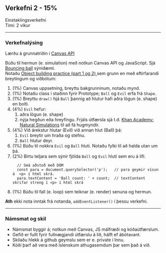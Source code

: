 ## Verkefni 2 - 15%
Einstaklingsverkefni <br>
Tími: 2 vikur

---

### Verkefnalýsing
Lærðu á grunnatriðin í [Canvas API](https://developer.mozilla.org/en-US/docs/Web/API/Canvas_API/Tutorial) 

Búðu til hermun (e. simulation) með notkun Canvas API og JavaScript. Sjá [Bouncing ball](https://mdn.github.io/learning-area/javascript/oojs/bouncing-balls/index-finished.html) sýnidæmi. <br>
Notaðu [Object building practice (part 1 og 2) ](https://github.com/GunnarThorunnarson/FORR3JS05DU/wiki/Canvas#hermun-e-simulation) sem grunn en með eftirfarandi breytingum og viðbótum:

1. (1%) Canvas uppsetning, breyttu bakgrunninum, notaðu mynd.
1. (1%) Notaðu class í staðinn fyrir Prototype; `Ball` og `Evil` erfa frá `Shape`.
1. (1%) Breyttu `draw()` hjá `Ball` þannig að hlutur hafi aðra lögun (e. shape) en bolti.
1. (4%) `Evil` hefur:
   1. aðra lögun (e. shape) 
   1. nýja hegðun eða hreyfingu. Frjáls útfærsla sjá t.d. [Khan Academy: Natural Simulations](https://www.khanacademy.org/computing/computer-programming/programming-natural-simulations) til að fá hugmyndir.
1. (4%) Við árekstur hlutar (Evil) við annan hlut (Ball) þá:
   1. `Evil` breytir um hraða og stefnu.
   1. `Ball` hlutur deyr.
1. (1%) Búðu til nokkra `Evil` og `Ball` hluti. Notaðu fylki til að halda utan um þá.
1. (2%) Birtu teljara sem sýnir fjölda `Ball` og `Evil` hluti sem eru á lífi. 
   ```
     // Smá aðstoð með DOM
     const para = document.querySelector('p');   // para geymir vísun á  <p> í html skrá.
     para.textContent = 'Ball count: ' + count;  // textContent skrifar streng í <p> í html skrá
   ```
1. (1%) Búðu til fall (e. loop) sem teiknar (e. render) senuna og hermun. 

**Ath** ekki nota inntak frá notanda, `addEventListener()` í þessu verkefni.

---

### Námsmat og skil
* Námsmat byggir á; notkun með Canvas, JS málfræði og kóðaútfærslum. 
* Gefið er fullt fyrir fullnægjandi útfærslu á lið, hálft ef ábótavant.
* Skilaðu hlekk á github geymslu sem er e. private í Innu. 
* Kóði þarf að vera með íslenskum athugasemdum þar sem það á við.


